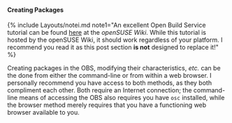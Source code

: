 #### Creating Packages
{% include Layouts/notei.md note1="An excellent Open Build Service tutorial can be found [here](https://en.opensuse.org/openSUSE:Build_Service_Tutorial) at the *openSUSE Wiki*. While this tutorial is hosted by the openSUSE Wiki, it should work regardless of your platform. I recommend you read it as this post section **is not** designed to replace it!" %}

Creating packages in the OBS, modifying their characteristics, *etc.* can be the done from either the command-line or from within a web browser. I personally recommend you have access to both methods, as they both compliment each other. Both require an Internet connection; the command-line means of accessing the OBS also requires you have `osc` installed, while the browser method merely requires that you have a functioning web browser available to you.
